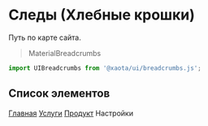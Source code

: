 # Следы (Хлебные крошки)
Путь по карте сайта.

> MaterialBreadcrumbs

```javascript
import UIBreadcrumbs from '@xaota/ui/breadcrumbs.js';
```

## Список элементов

<ui-html>
  <ui-breadcrumbs>
    <a href="/">Главная</a>
    <a href="/services">Услуги</a>
    <a href="/services/product">Продукт</a>
    Настройки
  </ui-breadcrumbs>
</ui-html>
